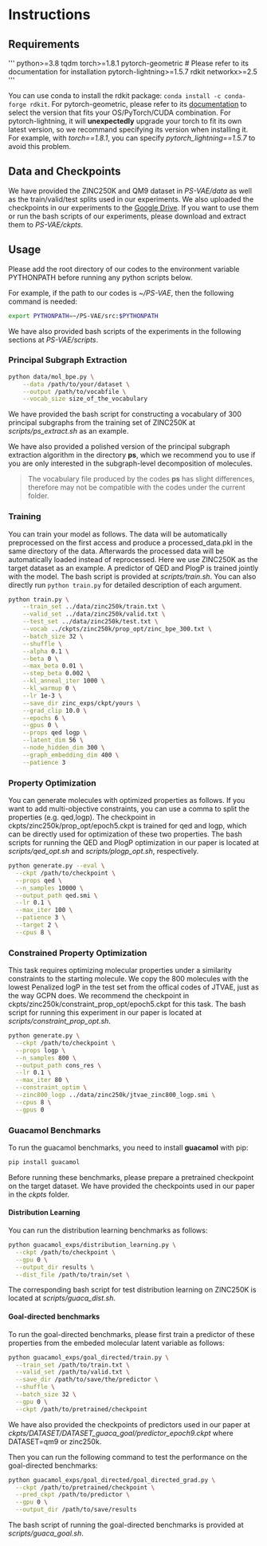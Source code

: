 # Instructions

## Requirements
'''
python>=3.8
tqdm
torch>=1.8.1
pytorch-geometric  # Please refer to its documentation for installation
pytorch-lightning>=1.5.7
rdkit
networkx>=2.5
'''

You can use conda to install the rdkit package: `conda install -c conda-forge rdkit`. For pytorch-geometric, please refer to its [documentation](https://pytorch-geometric.readthedocs.io/en/latest/notes/installation.html) to select the version that fits your OS/PyTorch/CUDA combination. For pytorch-lightning, it will **unexpectedly** upgrade your torch to fit its own latest version, so we recommand specifying its version when installing it. For example, with *torch==1.8.1*, you can specify *pytorch_lightning==1.5.7* to avoid this problem.

## Data and Checkpoints
We have provided the ZINC250K and QM9 dataset in *PS-VAE/data* as well as the train/valid/test splits used in our experiments. We also uploaded the checkpoints in our experiments to the [Google Drive](https://drive.google.com/drive/folders/1FeKZFJAM-mS_Rj4LD9biMTxKLmSVsG2V?usp=sharing). If you want to use them or run the bash scripts of our experiments, please download and extract them to *PS-VAE/ckpts*.

## Usage

Please add the root directory of our codes to the environment variable PYTHONPATH before running any python scripts below.

For example, if the path to our codes is *~/PS-VAE*, then the following command is needed:

```bash
export PYTHONPATH=~/PS-VAE/src:$PYTHONPATH
```

We have also provided bash scripts of the experiments in the following sections at *PS-VAE/scripts*. 


### Principal Subgraph Extraction
```bash
python data/mol_bpe.py \
    --data /path/to/your/dataset \
    --output /path/to/vocabfile \
    --vocab_size size_of_the_vocabulary
```

We have provided the bash script for constructing a vocabulary of 300 principal subgraphs from the training set of ZINC250K at *scripts/ps_extract.sh* as an example.

We have also provided a polished version of the principal subgraph extraction algorithm in the directory **ps**, which we recommend you to use if you are only interested in the subgraph-level decomposition of molecules.
> The vocabulary file produced by the codes **ps** has slight differences, therefore may not be compatible with the codes under the current folder.


### Training

You can train your model as follows. The data will be automatically preprocessed on the first access and produce a processed_data.pkl in the same directory of the data. Afterwards the processed data will be automatically loaded instead of reprocessed. Here we use ZINC250K as the target dataset as an example. A predictor of QED and PlogP is trained jointly with the model. The bash script is provided at *scripts/train.sh*. You can also directly run `python train.py` for detailed description of each argument.

```bash
python train.py \
	--train_set ../data/zinc250k/train.txt \
	--valid_set ../data/zinc250k/valid.txt \
	--test_set ../data/zinc250k/test.txt \
	--vocab ../ckpts/zinc250k/prop_opt/zinc_bpe_300.txt \
	--batch_size 32 \
	--shuffle \
	--alpha 0.1 \
	--beta 0 \
	--max_beta 0.01 \
	--step_beta 0.002 \
	--kl_anneal_iter 1000 \
	--kl_warmup 0 \
	--lr 1e-3 \
	--save_dir zinc_exps/ckpt/yours \
	--grad_clip 10.0 \
	--epochs 6 \
	--gpus 0 \
	--props qed logp \
	--latent_dim 56 \
	--node_hidden_dim 300 \
	--graph_embedding_dim 400 \
	--patience 3
```

### Property Optimization
You can generate molecules with optimized properties as follows. If you want to add multi-objective constraints, you can use a comma to split the properties (e.g. qed,logp). The checkpoint in ckpts/zinc250k/prop_opt/epoch5.ckpt is trained for qed and logp, which can be directly used for optimization of these two properties. The bash scripts for running the QED and PlogP optimization in our paper is located at *scripts/qed_opt.sh* and *scripts/plogp_opt.sh*, respectively.
```bash
python generate.py --eval \
  --ckpt /path/to/checkpoint \
  --props qed \
  --n_samples 10000 \
  --output_path qed.smi \
  --lr 0.1 \
  --max_iter 100 \
  --patience 3 \
  --target 2 \
  --cpus 8 \
```

### Constrained Property Optimization
This task requires optimizing molecular properties under a similarity constraints to the starting molecule. We copy the 800 molecules with the lowest Penalized logP in the test set from the offical codes of JTVAE, just as the way GCPN does. We recommend the checkpoint in ckpts/zinc250k/constraint_prop_opt/epoch5.ckpt for this task. The bash script for running this experiment in our paper is located at *scripts/constraint_prop_opt.sh*.
```bash
python generate.py \
  --ckpt /path/to/checkpoint \
  --props logp \
  --n_samples 800 \
  --output_path cons_res \
  --lr 0.1 \
  --max_iter 80 \
  --constraint_optim \
  --zinc800_logp ../data/zinc250k/jtvae_zinc800_logp.smi \
  --cpus 8 \
  --gpus 0
```


### Guacamol Benchmarks

To run the guacamol benchmarks, you need to install **guacamol** with pip:
```bash
pip install guacamol
```
Before running these benchmarks, please prepare a pretrained checkpoint on the target dataset. We have provided the checkpoints used in our paper in the *ckpts* folder.

#### Distribution Learning

You can run the distribution learning benchmarks as follows:

```bash
python guacamol_exps/distribution_learning.py \
  --ckpt /path/to/checkpoint \
  --gpu 0 \
  --output_dir results \
  --dist_file /path/to/train/set \
```

The corresponding bash script for test distribution learning on ZINC250K is located at *scripts/guaca_dist.sh*.

#### Goal-directed benchmarks

To run the goal-directed benchmarks, please first train a predictor of these properties from the embeded molecular latent variable as follows:

```bash
python guacamol_exps/goal_directed/train.py \
  --train_set /path/to/train.txt \
  --valid_set /path/to/valid.txt \
  --save_dir /path/to/save/the/predictor \
  --shuffle \
  --batch_size 32 \
  --gpu 0 \
  --ckpt /path/to/pretrained/checkpoint
```

We have also provided the checkpoints of predictors used in our paper at *ckpts/DATASET/DATASET_guaca_goal/predictor_epoch9.ckpt* where DATASET=qm9 or zinc250k.

Then you can run the following command to test the performance on the goal-directed benchmarks:

```bash
python guacamol_exps/goal_directed/goal_directed_grad.py \
  --ckpt /path/to/pretrained/checkpoint \
  --pred_ckpt /path/to/predictor \
  --gpu 0 \
  --output_dir /path/to/save/results
```

The bash script of running the goal-directed benchmarks is provided at *scripts/guaca_goal.sh*.